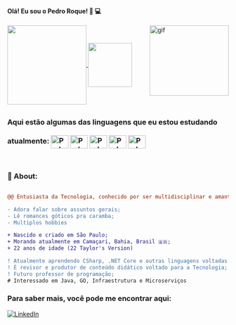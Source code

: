 #### Olá! Eu sou o Pedro Roque! 👻 💻
<img align="right" style="margin-bottom: 30px;" src="https://i.picasion.com/pic92/e568c2c6d085fab862cbaec41482fbb8.gif" width="180" height="160" alt="gif"/>

<a href="https://github.com/pedroroquexd">
  <img height=180 align="center" src="https://github-readme-stats.vercel.app/api?username=pedroroquexd&show_icons=true&theme=midnight-purple&count_private=true"/>
</a>
<a href="https://github.com/anuraghazra/convoychat">
  <img height=100 align="center" src="https://github-readme-stats.vercel.app/api/top-langs?username=pedroroquexd&layout=compact&langs_count=168&card_width=100&theme=midnight-purple" />
</a>

##

<h3> Aqui estão algumas das linguagens que eu estou estudando atualmente: 

<div style="display: inline-block; margin-bottom: 30px; margin-right: 30px;"><br>

<img align="center" alt="Pedro=CSharp" height="30" width="40" src="https://cdn.jsdelivr.net/gh/devicons/devicon/icons/csharp/csharp-original.svg">
<img align="center" alt="Pedro=CSharp" height="30" width="40" src="https://cdn.jsdelivr.net/gh/devicons/devicon/icons/dotnetcore/dotnetcore-original.svg">
<img align="center" alt="Pedro=CSharp" height="30" width="40" src="https://cdn.jsdelivr.net/gh/devicons/devicon/icons/html5/html5-original.svg">
<img align="center" alt="Pedro=CSharp" height="30" width="40" src="https://cdn.jsdelivr.net/gh/devicons/devicon/icons/css3/css3-original.svg">
<img align="center" alt="Pedro=CSharp" height="30" width="40" src="https://cdn.jsdelivr.net/gh/devicons/devicon/icons/javascript/javascript-original.svg">
</div>

### **🧐 About:** 
```diff

@@ Entusiasta da Tecnologia, conhecido por ser multidisciplinar e amante da arte em geral. @@

- Adora falar sobre assuntos gerais;
- Lê romances góticos pra caramba;
- Multiplos hobbies

+ Nascido e criado em São Paulo;
+ Morando atualmente em Camaçari, Bahia, Brasil 🇧🇷;
+ 22 anos de idade (22 Taylor's Version)

! Atualmente aprendendo CSharp, .NET Core e outras linguagens voltadas à Web, como: Javascrip e PHP
! É revisor e produtor de conteúdo didático voltado para a Tecnologia;
! Futuro professor de programação;
# Interessado em Java, GO, Infraestrutura e Microserviços
```

### Para saber mais, você pode me encontrar aqui:

[![LinkedIn](https://img.shields.io/badge/LinkedIn-0077B5?style=for-the-badge&logo=linkedin&logoColor=white)](https://www.linkedin.com/in/pedroroquexd/)

